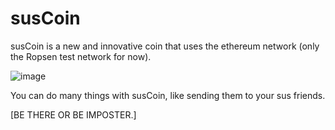 # susCoin

susCoin is a new and innovative coin that uses the ethereum network (only the Ropsen test network for now).

![image](https://user-images.githubusercontent.com/59180254/120929339-60e57300-c6f1-11eb-9768-eeb4d8ca59ec.png)

You can do many things with susCoin, like sending them to your sus friends.




[BE THERE OR BE IMPOSTER.]
